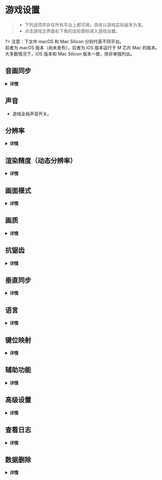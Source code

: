# 游戏设置

> - 下列选项并非在所有平台上都可用，具体以游戏实际版本为准。
> - 点击游戏主界面右下角的齿轮图标进入游戏设置。

?> 注意：下文中 macOS 和 Mac Silicon 分别代表不同平台。
</br>前者为 macOS 版本（尚未发布），后者为 iOS 版本运行于 M 芯片 Mac 的版本。
</br>大多数情况下，iOS 版本和 Mac Silicon 版本一致，除非单独列出。

## 音画同步
<details>
<summary>
   <b>详情</b>
</summary>

?> 下列自动调节**不建议**同时开启多个，否则可能会导致**音画同步修正过度**。

<!-- tabs:start -->

### **自动调节**
- 开启此开关后游戏会**根据游戏当前整体运行状况调整动态调整音画同步**。
- 关闭自动调节功能后，玩家可以**手动调节游戏的音乐延迟**，**数值越大，音乐播放越晚**。

### **音频输出延迟**
- 开启后游戏会自动检测音频输出延迟并进行修正，玩家连接蓝牙耳机或汽车音响时建议开启。

### **触控响应延迟**
> 适用于：iOS、Android。
- 开启后游戏会自动检测触控响应延迟并进行修正，可选择关闭以减少游戏的 CPU 占用。

<!-- tabs:end -->

### 关卡音画同步
- 进入关卡后，可在屏幕左下方进入，该设置仅对当前关卡生效。
</details>

## 声音
- 游戏全局声音开关。

## 分辨率
<details>
<summary>
   <b>详情</b>
</summary>
<!-- tabs:start -->

### **Windows**
- 点击可进入分辨率选择面板，此面板提供了横屏/竖屏多种分辨率比例。

### **macOS**
- 点击可进入分辨率选择面板，此面板提供了横屏/竖屏多种分辨率比例。

### **iOS**
- 点击可切换分辨率模式：非常低 / 低 / 中 / 高 / 极高。

### **Android**
- 点击可切换分辨率模式：非常低 / 低 / 中 / 高 / 极高。

<!-- tabs:end -->

?> 分辨率越低，游戏越流畅。

</details>

## 渲染精度（动态分辨率）
<details>
<summary>
   <b>详情</b>
</summary>

> 适用于：见下方“兼容性”
- 与[分辨率](#分辨率)类似，但仅用于调整游戏 3D 场景渲染分辨率，不影响 UI 清晰度。

### 兼容性
<!-- tabs:start -->
#### **Windows**
| 渲染 API | 支持 |
|--------|----|
| DX12   | ✅  |
| DX11   | ❌  |
| Metal  | -  |
| Vulkan | ✅  |
| OpenGL | ❌  |

#### **macOS**
| 渲染 API | 支持 |
|--------|----|
| DX12   | -  |
| DX11   | -  |
| Metal  | ✅  |
| Vulkan | -  |
| OpenGL | ❌  |

#### **iOS**
| 渲染 API | 支持 |
|--------|----|
| DX12   | -  |
| DX11   | -  |
| Metal  | ✅  |
| Vulkan | -  |
| OpenGL | ❌  |

#### **Android**
| 渲染 API | 支持 |
|--------|----|
| DX12   | -  |
| DX11   | -  |
| Metal  | -  |
| Vulkan | ✅  |
| OpenGL | ❌  |
<!-- tabs:end -->

</details>

## 画面模式

<details>
<summary>
   <b>详情</b>
</summary>

> 适用于：Windows、macOS。

| 模式                | 介绍                                                |
|-------------------|---------------------------------------------------|
| 独占全屏              | 游戏**独占 GPU 资源**，桌面处于挂起状态，性能最佳，但游戏与桌面切换速度较慢。       |
| 无边框窗口全屏（仅Windows） | **隐藏窗口边框并等比例拉伸至全屏**，窗口切换速度快，GPU 资源与桌面共享。          |
| 窗口化               | 窗口模式，**不隐藏窗口边框且不会等比例拉伸至全屏**，窗口切换速度最快，GPU 资源与桌面共享。 |

</details>

## 画质

<details>
<summary>
   <b>详情</b>
</summary>

- 调整游戏**场景 / 画面复杂度及其质量**。

| 模式       | 光影 | 反射效果   | 粒子效果   | 后期处理效果（如果有） |
|----------|----|--------|--------|-------------|
| 非常低      | 无  | 无      | 最少（或无） | 无           |
| 低        | 无  | 无      | 少      | 无           |
| 中        | 无  | 部分（或无） | 中      | 无           |
| 高        | 无  | 支持     | 多      | 支持          |
| 极高       | 支持 | 支持     | 多      | 支持          |
| 极限（仅电脑端） | 支持 | 高质量    | 最多     | 支持          |

?> 对于玩家[自定义后期处理效果](/dlce/custom_post_processing.md)，不论哪种画质模式，都会始终应用到关卡中。

</details>

## 抗锯齿

<details>
<summary>
   <b>详情</b>
</summary>

> 适用于：Windows、macOS、Mac Silicon、Android。
- 选择抗锯齿模式。

| 模式   | 介绍       |
|------|----------|
| 关闭   | 不使用抗锯齿。  |
| MSAA | 多重采样抗锯齿。 |
| FXAA | 快速近似抗锯齿。 |

</details>

## 垂直同步

<details>
<summary>
   <b>详情</b>
</summary>

> 适用于：Windows、macOS、Mac Silicon、Android。
- 开启或关闭垂直同步。

</details>

## 语言

<details>
<summary>
   <b>详情</b>
</summary>

- 更改游戏显示语言。
- 详见 [多语言](/dlce/localization.md)。

</details>

## 键位映射

<details>
<summary>
   <b>详情</b>
</summary>

> 适用于：Windows、macOS。
- 调整键位绑定。


### 键位指示器
- 在底部显示 HUD 界面，显示当前键盘键位的功能。

</details>

## 辅助功能

<details>
<summary>
   <b>详情</b>
</summary>

### 触控反馈
> 适用于：iOS、Android。
- 开启后玩家点击屏幕时会在点击的位置显示特效。

### 陀螺仪效果
> 适用于：Windows、macOS、iOS、Android。
- 开启/关闭主界面关卡预览的陀螺仪视差效果。

?> 在没有陀螺仪的设备上，使用鼠标位置模拟陀螺仪效果。

### 状态栏
> 仅适用于带有刘海屏或灵动岛的 iPhone 机型。

- 开启/关闭顶部系统状态栏。

</details>

## 高级设置

<details>
<summary>
   <b>详情</b>
</summary>

> 适用于：iOS、Mac Silicon，设置更改后重启游戏生效。

?> PC端详见 [启动参数](/dlce/commands.md)。

### 音频
#### I/O 缓冲区大小
- 调整音频DSP缓冲区大小，如果音频播放出现卡顿，或播放广告后游戏音乐消失，可以尝试增大此数值。
- 默认值：512。

### 视频
#### 帧率
- 调整游戏帧率上限，最高可设置为120FPS。

?> 对于iOS玩家，只有在支持ProMotion的设备上才能启用120FPS。

#### 显示帧率
- 在游戏右下角显示当前帧率。

#### 强制低画质模式
- 开启后，游戏会强制以最低画质运行。

### 其他
#### 多点触控支持
- 允许同时使用多个手指控制角色。

#### 使用系统字体设置
> 适用于：iOS
- UI 文本大小、粗细跟随系统设置。

### 服务器
- 选择关卡下载服务器的地区。

### 调试
#### 输出日志
- 开启后可前往“文件“app下查看游戏的调试日志。

</details>

## 查看日志

<details>
<summary>
   <b>详情</b>
</summary>

> 适用于：Windows、iOS 和 Mac Silicon，仅在开启[输出日志](#输出日志)后可用。
- 使用文本编辑器查看游戏的调试日志。

</details>

## 数据删除

<details>
<summary>
   <b>详情</b>
</summary>

> 适用于：Windows、iOS、Android。

### 删除游戏进度
- 永久清除游戏存档，包括 iCloud 云端存档。

### 清除缓存
- 清空游戏本地生成的数据（分享图、广告缓存、配置文件等）以及本地游戏存档（不会清除 iCloud 的云端进度）。

</details>